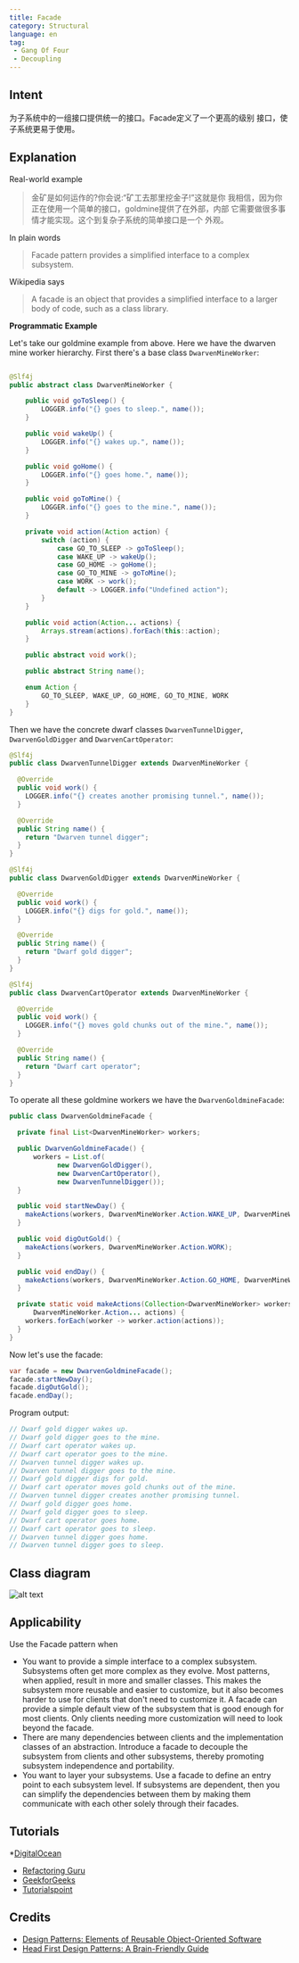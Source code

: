 ```yaml
---
title: Facade
category: Structural
language: en
tag:
 - Gang Of Four
 - Decoupling
---
```


## Intent

为子系统中的一组接口提供统一的接口。Facade定义了一个更高的级别
接口，使子系统更易于使用。

## Explanation

Real-world example

> 金矿是如何运作的?你会说:“矿工去那里挖金子!”这就是你
> 我相信，因为你正在使用一个简单的接口，goldmine提供了在外部，内部
> 它需要做很多事情才能实现。这个到复杂子系统的简单接口是一个
> 外观。

In plain words

> Facade pattern provides a simplified interface to a complex subsystem.

Wikipedia says

> A facade is an object that provides a simplified interface to a larger body of code, such as a 
> class library.

**Programmatic Example**

Let's take our goldmine example from above. Here we have the dwarven mine worker hierarchy. First
there's a base class `DwarvenMineWorker`:

```java

@Slf4j
public abstract class DwarvenMineWorker {

    public void goToSleep() {
        LOGGER.info("{} goes to sleep.", name());
    }

    public void wakeUp() {
        LOGGER.info("{} wakes up.", name());
    }

    public void goHome() {
        LOGGER.info("{} goes home.", name());
    }

    public void goToMine() {
        LOGGER.info("{} goes to the mine.", name());
    }

    private void action(Action action) {
        switch (action) {
            case GO_TO_SLEEP -> goToSleep();
            case WAKE_UP -> wakeUp();
            case GO_HOME -> goHome();
            case GO_TO_MINE -> goToMine();
            case WORK -> work();
            default -> LOGGER.info("Undefined action");
        }
    }

    public void action(Action... actions) {
        Arrays.stream(actions).forEach(this::action);
    }

    public abstract void work();

    public abstract String name();

    enum Action {
        GO_TO_SLEEP, WAKE_UP, GO_HOME, GO_TO_MINE, WORK
    }
}
```

Then we have the concrete dwarf classes `DwarvenTunnelDigger`, `DwarvenGoldDigger` and 
`DwarvenCartOperator`:

```java
@Slf4j
public class DwarvenTunnelDigger extends DwarvenMineWorker {

  @Override
  public void work() {
    LOGGER.info("{} creates another promising tunnel.", name());
  }

  @Override
  public String name() {
    return "Dwarven tunnel digger";
  }
}

@Slf4j
public class DwarvenGoldDigger extends DwarvenMineWorker {

  @Override
  public void work() {
    LOGGER.info("{} digs for gold.", name());
  }

  @Override
  public String name() {
    return "Dwarf gold digger";
  }
}

@Slf4j
public class DwarvenCartOperator extends DwarvenMineWorker {

  @Override
  public void work() {
    LOGGER.info("{} moves gold chunks out of the mine.", name());
  }

  @Override
  public String name() {
    return "Dwarf cart operator";
  }
}

```

To operate all these goldmine workers we have the `DwarvenGoldmineFacade`:

```java
public class DwarvenGoldmineFacade {

  private final List<DwarvenMineWorker> workers;

  public DwarvenGoldmineFacade() {
      workers = List.of(
            new DwarvenGoldDigger(),
            new DwarvenCartOperator(),
            new DwarvenTunnelDigger());
  }

  public void startNewDay() {
    makeActions(workers, DwarvenMineWorker.Action.WAKE_UP, DwarvenMineWorker.Action.GO_TO_MINE);
  }

  public void digOutGold() {
    makeActions(workers, DwarvenMineWorker.Action.WORK);
  }

  public void endDay() {
    makeActions(workers, DwarvenMineWorker.Action.GO_HOME, DwarvenMineWorker.Action.GO_TO_SLEEP);
  }

  private static void makeActions(Collection<DwarvenMineWorker> workers,
      DwarvenMineWorker.Action... actions) {
    workers.forEach(worker -> worker.action(actions));
  }
}
```

Now let's use the facade:

```java
var facade = new DwarvenGoldmineFacade();
facade.startNewDay();
facade.digOutGold();
facade.endDay();
```

Program output:

```java
// Dwarf gold digger wakes up.
// Dwarf gold digger goes to the mine.
// Dwarf cart operator wakes up.
// Dwarf cart operator goes to the mine.
// Dwarven tunnel digger wakes up.
// Dwarven tunnel digger goes to the mine.
// Dwarf gold digger digs for gold.
// Dwarf cart operator moves gold chunks out of the mine.
// Dwarven tunnel digger creates another promising tunnel.
// Dwarf gold digger goes home.
// Dwarf gold digger goes to sleep.
// Dwarf cart operator goes home.
// Dwarf cart operator goes to sleep.
// Dwarven tunnel digger goes home.
// Dwarven tunnel digger goes to sleep.
```

## Class diagram

![alt text](./etc/facade.urm.png "Facade pattern class diagram")

## Applicability

Use the Facade pattern when

* You want to provide a simple interface to a complex subsystem. Subsystems often get more complex 
as they evolve. Most patterns, when applied, result in more and smaller classes. This makes the 
subsystem more reusable and easier to customize, but it also becomes harder to use for clients that 
don't need to customize it. A facade can provide a simple default view of the subsystem that is good 
enough for most clients. Only clients needing more customization will need to look beyond the 
facade.
* There are many dependencies between clients and the implementation classes of an abstraction. 
Introduce a facade to decouple the subsystem from clients and other subsystems, thereby promoting 
subsystem independence and portability.
* You want to layer your subsystems. Use a facade to define an entry point to each subsystem level. 
If subsystems are dependent, then you can simplify the dependencies between them by making them 
communicate with each other solely through their facades.

## Tutorials

*[DigitalOcean](https://www.digitalocean.com/community/tutorials/facade-design-pattern-in-java)
* [Refactoring Guru](https://refactoring.guru/design-patterns/facade)
* [GeekforGeeks](https://www.geeksforgeeks.org/facade-design-pattern-introduction/)
* [Tutorialspoint](https://www.tutorialspoint.com/design_pattern/facade_pattern.htm)



## Credits

* [Design Patterns: Elements of Reusable Object-Oriented Software](https://www.amazon.com/gp/product/0201633612/ref=as_li_tl?ie=UTF8&camp=1789&creative=9325&creativeASIN=0201633612&linkCode=as2&tag=javadesignpat-20&linkId=675d49790ce11db99d90bde47f1aeb59)
* [Head First Design Patterns: A Brain-Friendly Guide](https://www.amazon.com/gp/product/0596007124/ref=as_li_tl?ie=UTF8&camp=1789&creative=9325&creativeASIN=0596007124&linkCode=as2&tag=javadesignpat-20&linkId=6b8b6eea86021af6c8e3cd3fc382cb5b)
